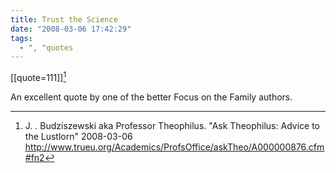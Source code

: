 ```yaml
---
title: Trust the Science
date: "2008-03-06 17:42:29"
tags:
  - ", "quotes
---
```

[[quote=111]][^200803061]

An excellent quote by one of the better Focus on the Family authors. 

[^200803061]: J. . Budziszewski aka Professor Theophilus.  "Ask Theophilus: Advice to the Lustlorn" 2008-03-06 <http://www.trueu.org/Academics/ProfsOffice/askTheo/A000000876.cfm#fn2> 


